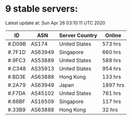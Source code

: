 # 9 stable servers:

Latest update at: Sun Apr 26 03:10:11 UTC 2020

| ID | ASN | Server Country | Online |
| -- | --- | -------------- | ------ |
| #.D09B | AS174 | United States | 573 hrs |
| #.7F1D | AS63949 | Singapore | 660 hrs |
| #.9FC3 | AS53889 | United States | 588 hrs |
| #.C348 | AS35913 | United States | 954 hrs |
| #.BD3E | AS63888 | Hong Kong | 133 hrs |
| #.2A79 | AS63949 | Japan | 1897 hrs |
| #.F7DA | AS45102 | United States | 761 hrs |
| #.66BF | AS16509 | Singapore | 117 hrs |
| #.33B9 | AS63888 | Hong Kong | 32 hrs |

